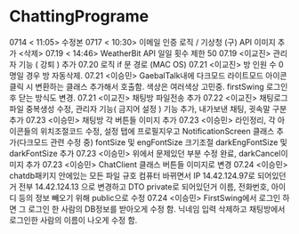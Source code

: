 # ChattingPrograme

0714 < 11:05> 수정본 
0717 < 10:30> 이메일 인증 로직 / 기상청 (구) API 이미지 추가  <삭제>
07.19 < 14:46> WeatherBit API 일일 횟수 제한 50 
07.19 <이교진> 관리자 기능 ( 강퇴 ) 추가 
07.20 <Weather Class > 로직 if 문 경로 (MAC OS)
07.21 <이교진> 방 인원 수 0명일 경우 방 자동삭제.
07.21 <이승민> GaebalTalk내에 다크모드 라이트모드 아이콘 클릭 시 변환하는 클래스 추가해서 호출함. 색상은 여러색상 고민중. firstSwing                 로그인 후 닫는 방식도 변경.
07.21 <이교진> 채팅방 파일전송 추가
07.22 <이교진> 채팅로그 파일 중복생성 수정, 관리자 기능( 금지어 설정 )  기능 추가, 내가보낸 채팅, 귓속말 구분 추가
07.23 <이승민> 채팅방 각 버튼들 이미지 추가
07.23 <이승민> 라인정리, 각 아이콘들의 위치조절코드 수정, 설정 탭에 프로필지우고 NotificationScreen 클래스 추가(다크모드 관련 수정 중)
              fontSize 및 engFontSize 크기조절
              darkEngFontSize 및 darkFontSize 추가
07.23 <이승민> 위에서 문제있던 부분 수정 완료, darkCancel이미지 추가
07.23 <이승민> ChatClient 클래스 버튼들 이미지로 변경
07.24 <이승민> chatdb패키지 안에있는 모든 파일 규호 컴퓨터 바뀌면서 IP 14.42.124.97로 되어있던거 전부 14.42.124.13 으로 변경하고 DTO                 private로 되어있던거 이름, 전화번호, 아이디 등의 정보 빼오기 위해 public으로 수정
07.24 <이승민> FirstSwing에서 로그인 하면 그 로그인 한 사람의 DB정보를 받아오게 수정 함.
              닉네임 입력 삭제하고 채팅방에서 로그인한 사람의 이름이 나오게 수정 함.
